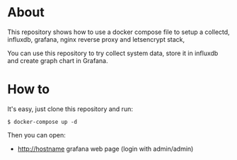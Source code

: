 # About


This repository shows how to use a docker compose file to setup a collectd, influxdb, grafana, nginx reverse proxy and letsencrypt stack,

You can use this repository to try collect system data, store it in influxdb and create graph chart in Grafana.


# How to

It's easy, just clone this repository and run:

```
$ docker-compose up -d
```

Then you can open:

- <http://hostname>  grafana web page (login with admin/admin)
